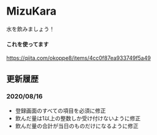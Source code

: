 # MizuKara

水を飲みましょう！

#### これを使ってます

https://qiita.com/okoppe8/items/4cc0f87ea933749f5a49

## 更新履歴

### 2020/08/16
- 登録画面のすべての項目を必須に修正
- 飲んだ量は1以上の整数しか受け付けないように修正
- 飲んだ量の合計が当日のものだけになるように修正

